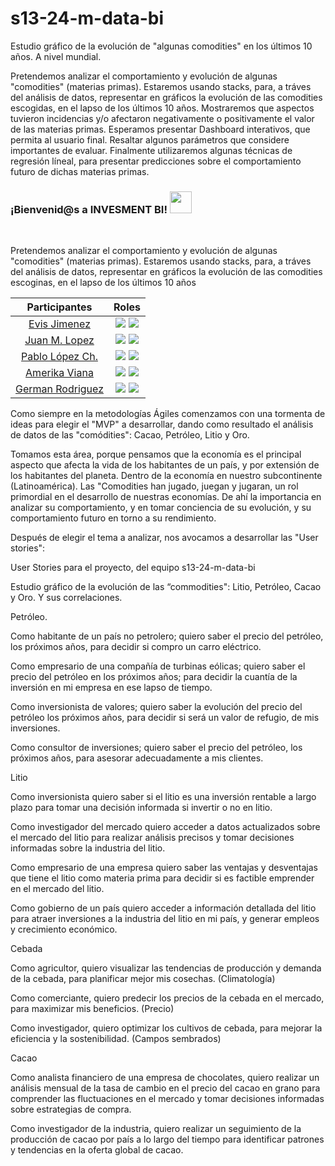 # s13-24-m-data-bi
Estudio gráfico de la evolución de "algunas comodities" en los últimos 10 años. A nivel mundial.

Pretendemos analizar el comportamiento y evolución de algunas "comodities" (materias primas). Estaremos usando stacks, para, a tráves del análisis de datos, representar en gráficos la evolución de las comodities escogidas, en el lapso de los últimos 10 años. Mostraremos que aspectos tuvieron incidencias y/o afectaron negativamente o positivamente el valor de las materias primas. Esperamos presentar Dashboard interativos, que permita al usuario final. Resaltar algunos parámetros que considere importantes de evaluar. Finalmente utilizaremos algunas técnicas de regresión líneal, para presentar predicciones sobre el comportamiento futuro de dichas materias primas.


<h3><b>¡Bienvenid@s a INVESMENT BI! </b><img src="https://media.giphy.com/media/hvRJCLFzcasrR4ia7z/giphy.gif" width="35"></h3>
<br>

<p>Pretendemos analizar el comportamiento y evolución de algunas "comodities" (materias primas). Estaremos usando stacks, para, a tráves del análisis de datos, representar en gráficos la evolución de las comodities escoginas, en el lapso de los últimos 10 años</p>

|Participantes|Roles|
|:---:|:---:|
|<a href="https://github.com/">Evis Jimenez</a>|![](https://img.shields.io/badge/DATA%20ANALYST-yellow?style=for-the-badge) ![](https://img.shields.io/badge/Project%20Manager-violet?style=for-the-badge)|
|<a href="https://github.com/">Juan M. Lopez </a>|![](https://img.shields.io/badge/DATA%20ANALYST-yellow?style=for-the-badge) ![](https://img.shields.io/badge/ETL%20-orange?style=for-the-badge)|
|<a href="https://github.com/">Pablo López Ch. </a>|![](https://img.shields.io/badge/DATA%20ANALYST-yellow?style=for-the-badge) ![](https://img.shields.io/badge/ETL%20-orange?style=for-the-badge) |
|<a href="https://github.com/">Amerika Viana</a>|![](https://img.shields.io/badge/DATA%20ANALYST-yellow?style=for-the-badge) ![](https://img.shields.io/badge/ETL%20-orange?style=for-the-badge)|
|<a href="https://github.com/">German Rodriguez</a>|![](https://img.shields.io/badge/DATA%20BI-blue?style=for-the-badge) ![](https://img.shields.io/badge/DATA%20SCIENTIST-green?style=for-the-badge)|

Como siempre en la metodologías Ágiles comenzamos con una tormenta de ideas para elegir el "MVP" a desarrollar, dando como resultado el análisis de datos de las "comódities": Cacao, Petróleo, Litio y Oro.

Tomamos esta área, porque pensamos que la economía es el principal aspecto que afecta la vida de los habitantes de un país, y por extensión de los habitantes del planeta. Dentro de la economía en nuestro subcontinente (Latinoamérica). Las "Comodities han jugado, juegan y jugaran, un rol primordial en el desarrollo de nuestras economías. De ahí la importancia en analizar su comportamiento, y en tomar conciencia de su evolución, y su comportamiento futuro en torno a su rendimiento.

Después de elegir el tema a analizar, nos avocamos a desarrollar las "User stories":

User Stories para el proyecto, del equipo s13-24-m-data-bi

Estudio gráfico de la evolución de las “commodities": Litio, Petróleo, Cacao y Oro. Y sus correlaciones.

Petróleo.

Como habitante de un país no petrolero; quiero saber el precio del petróleo, los próximos años, para decidir si compro un carro eléctrico.

Como empresario de una compañía de turbinas eólicas; quiero saber el precio del petróleo en los próximos años; para decidir la cuantía de la inversión en mi empresa en ese lapso de tiempo.

Como inversionista de valores; quiero saber la evolución del precio del petróleo los próximos años, para decidir si será un valor de refugio, de mis inversiones.

Como consultor de inversiones; quiero saber el precio del petróleo, los próximos años, para asesorar adecuadamente a mis clientes.



Litio

Como inversionista quiero saber si el litio es una inversión rentable a largo plazo para tomar una decisión informada si invertir o no en litio.


Como investigador del mercado quiero acceder a datos actualizados sobre el mercado del litio para realizar análisis precisos y tomar decisiones informadas sobre la industria del litio.


Como empresario de una empresa quiero saber las ventajas y desventajas que tiene el litio como materia prima para decidir si es factible emprender en el mercado del litio.


Como gobierno de un país quiero acceder a información detallada del litio para atraer inversiones a la industria del litio en mi país, y generar empleos y crecimiento económico.


Cebada

Como agricultor, quiero visualizar las tendencias de producción y demanda de la cebada, para planificar mejor mis cosechas. (Climatología)

Como comerciante, quiero predecir los precios de la cebada en el mercado, para maximizar mis beneficios. (Precio)


Como investigador, quiero optimizar los cultivos de cebada, para mejorar la eficiencia y la sostenibilidad. (Campos sembrados)


Cacao

Como analista financiero de una empresa de chocolates, quiero realizar un análisis mensual de la tasa de cambio en el precio del cacao en grano para comprender las fluctuaciones en el mercado y tomar decisiones informadas sobre estrategias de compra. 

Como investigador de la industria, quiero realizar un seguimiento de la producción de cacao por país a lo largo del tiempo para identificar patrones y tendencias en la oferta global de cacao. 


